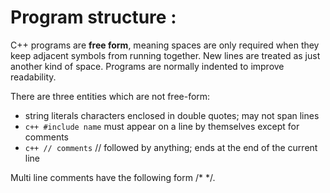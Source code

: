 # Program structure :
C++ programs are **free form**, meaning spaces are only required when they keep adjacent symbols from running together. New lines are treated as just another kind of space. Programs are normally indented to improve readability.

There are three entities which are not free-form:

+ string literals characters enclosed in double quotes; may not span lines
+ ```c++ #include name``` must appear on a line by themselves except for comments
+ ```c++ // comments``` // followed by anything; ends at the end of the current line

Multi line comments have the following form /* */.